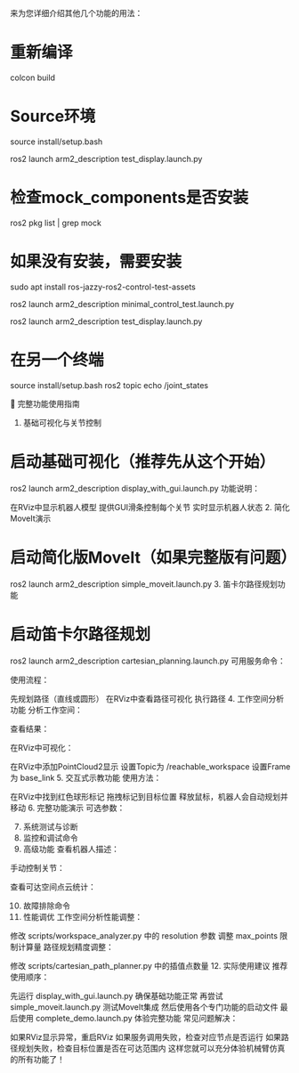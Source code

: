 来为您详细介绍其他几个功能的用法：
# 重新编译
colcon build

# Source环境
source install/setup.bash



ros2 launch arm2_description test_display.launch.py


# 检查mock_components是否安装
ros2 pkg list | grep mock

# 如果没有安装，需要安装
sudo apt install ros-jazzy-ros2-control-test-assets


ros2 launch arm2_description minimal_control_test.launch.py



ros2 launch arm2_description test_display.launch.py



# 在另一个终端
source install/setup.bash
ros2 topic echo /joint_states

🚀 完整功能使用指南
1. 基础可视化与关节控制
# 启动基础可视化（推荐先从这个开始）
ros2 launch arm2_description display_with_gui.launch.py
功能说明：

在RViz中显示机器人模型
提供GUI滑条控制每个关节
实时显示机器人状态
2. 简化MoveIt演示
# 启动简化版MoveIt（如果完整版有问题）
ros2 launch arm2_description simple_moveit.launch.py
3. 笛卡尔路径规划功能
# 启动笛卡尔路径规划
ros2 launch arm2_description cartesian_planning.launch.py
可用服务命令：

使用流程：

先规划路径（直线或圆形）
在RViz中查看路径可视化
执行路径
4. 工作空间分析功能
分析工作空间：

查看结果：

在RViz中可视化：

在RViz中添加PointCloud2显示
设置Topic为 /reachable_workspace
设置Frame为 base_link
5. 交互式示教功能
使用方法：

在RViz中找到红色球形标记
拖拽标记到目标位置
释放鼠标，机器人会自动规划并移动
6. 完整功能演示
可选参数：

7. 系统测试与诊断
8. 监控和调试命令
9. 高级功能
查看机器人描述：

手动控制关节：

查看可达空间点云统计：

10. 故障排除命令
11. 性能调优
工作空间分析性能调整：

修改  scripts/workspace_analyzer.py 中的 resolution 参数
调整 max_points 限制计算量
路径规划精度调整：

修改  scripts/cartesian_path_planner.py 中的插值点数量
12. 实际使用建议
推荐使用顺序：

先运行 display_with_gui.launch.py 确保基础功能正常
再尝试 simple_moveit.launch.py 测试MoveIt集成
然后使用各个专门功能的启动文件
最后使用 complete_demo.launch.py 体验完整功能
常见问题解决：

如果RViz显示异常，重启RViz
如果服务调用失败，检查对应节点是否运行
如果路径规划失败，检查目标位置是否在可达范围内
这样您就可以充分体验机械臂仿真的所有功能了！